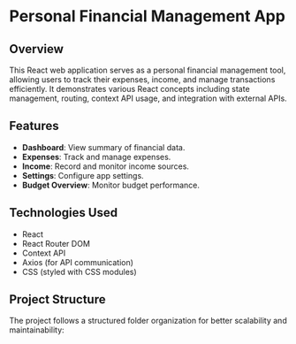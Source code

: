 # Personal Financial Management App

## Overview

This React web application serves as a personal financial management tool, allowing users to track their expenses, income, and manage transactions efficiently. It demonstrates various React concepts including state management, routing, context API usage, and integration with external APIs.

## Features

- **Dashboard**: View summary of financial data.
- **Expenses**: Track and manage expenses.
- **Income**: Record and monitor income sources.
- **Settings**: Configure app settings.
- **Budget Overview**: Monitor budget performance.

## Technologies Used

- React
- React Router DOM
- Context API
- Axios (for API communication)
- CSS (styled with CSS modules)

## Project Structure

The project follows a structured folder organization for better scalability and maintainability:
